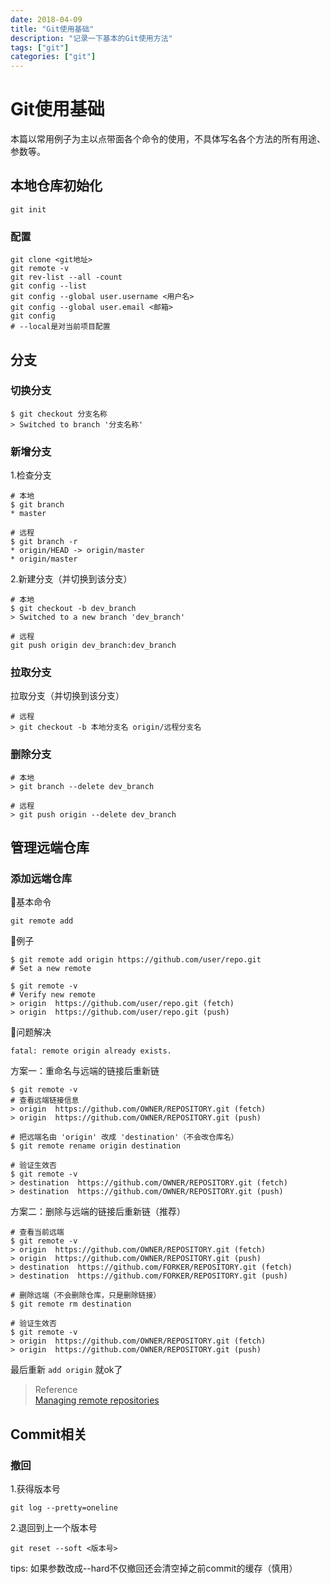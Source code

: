 ```yaml
---
date: 2018-04-09
title: "Git使用基础"
description: "记录一下基本的Git使用方法"
tags: ["git"]
categories: ["git"]
---
```

# Git使用基础
本篇以常用例子为主以点带面各个命令的使用，不具体写名各个方法的所有用途、参数等。
## 本地仓库初始化
```
git init
```
### 配置
```
git clone <git地址>
git remote -v
git rev-list --all -count
git config --list
git config --global user.username <用户名>
git config --global user.email <邮箱>
git config
# --local是对当前项目配置
```

## 分支
### 切换分支
```
$ git checkout 分支名称
> Switched to branch '分支名称'
```
### 新增分支
1.检查分支
```
# 本地
$ git branch 
* master

# 远程
$ git branch -r
* origin/HEAD -> origin/master
* origin/master
```
2.新建分支（并切换到该分支）
```
# 本地
$ git checkout -b dev_branch
> Switched to a new branch 'dev_branch'

# 远程
git push origin dev_branch:dev_branch
```

### 拉取分支
拉取分支（并切换到该分支）
```
# 远程
> git checkout -b 本地分支名 origin/远程分支名
```
### 删除分支
```
# 本地
> git branch --delete dev_branch

# 远程
> git push origin --delete dev_branch
```

## 管理远端仓库
### 添加远端仓库  
🌳基本命令
```
git remote add
```   
🌰例子
```
$ git remote add origin https://github.com/user/repo.git
# Set a new remote

$ git remote -v
# Verify new remote
> origin  https://github.com/user/repo.git (fetch)
> origin  https://github.com/user/repo.git (push)
```
🏹问题解决

```
fatal: remote origin already exists.
```
方案一：重命名与远端的链接后重新链
```
$ git remote -v
# 查看远端链接信息
> origin  https://github.com/OWNER/REPOSITORY.git (fetch)
> origin  https://github.com/OWNER/REPOSITORY.git (push)

# 把远端名由 'origin' 改成 'destination'（不会改仓库名）
$ git remote rename origin destination

# 验证生效否
$ git remote -v
> destination  https://github.com/OWNER/REPOSITORY.git (fetch)
> destination  https://github.com/OWNER/REPOSITORY.git (push)
```
方案二：删除与远端的链接后重新链（推荐）
```
# 查看当前远端
$ git remote -v
> origin  https://github.com/OWNER/REPOSITORY.git (fetch)
> origin  https://github.com/OWNER/REPOSITORY.git (push)
> destination  https://github.com/FORKER/REPOSITORY.git (fetch)
> destination  https://github.com/FORKER/REPOSITORY.git (push)

# 删除远端（不会删除仓库，只是删除链接）
$ git remote rm destination

# 验证生效否
$ git remote -v
> origin  https://github.com/OWNER/REPOSITORY.git (fetch)
> origin  https://github.com/OWNER/REPOSITORY.git (push)
```
最后重新 ```add origin``` 就ok了
<br/>

> Reference     
> [Managing remote repositories](https://docs.github.com/en/get-started/getting-started-with-git/managing-remote-repositories)

## Commit相关
### 撤回
1.获得版本号
```shell
git log --pretty=oneline
```
2.退回到上一个版本号
```
git reset --soft <版本号>
```
tips: 如果参数改成--hard不仅撤回还会清空掉之前commit的缓存（慎用）
